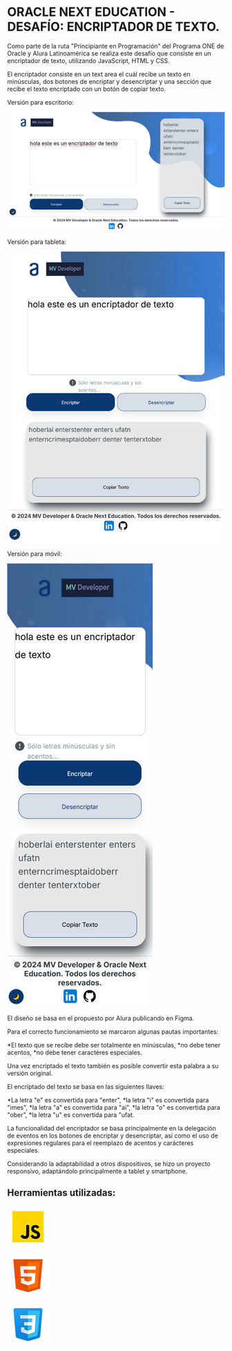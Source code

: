 # ORACLE NEXT EDUCATION - DESAFÍO: ENCRIPTADOR DE TEXTO.

Como parte de la ruta "Principiante en Programación" del Programa ONE de Oracle y Alura Latinoamérica se realiza este desafío que consiste en un encriptador de texto, utilizando JavaScript, HTML y CSS.

El encriptador consiste en un text area el cuál recibe un texto en minúsculas, dos botones de encriptar y desencriptar y una sección que recibe el texto encriptado con un botón de copiar texto.


Versión para escritorio:

![Encriptador](./assets/desktop.png)

Versión para tableta:

![Encriptador](./assets/tablet.png)

Versión para móvil:

![Encriptador](./assets/mobile.png)



El diseño se basa en el propuesto por Alura publicando en Figma.

Para el correcto funcionamiento se marcaron algunas pautas importantes:

  *El texto que se recibe debe ser totalmente en minúsculas,
  *no debe tener acentos,
  *no debe tener caractéres especiales.

Una vez encriptado el texto también es posible convertir esta palabra a su versión original.



El encriptado del texto se basa en las siguientes llaves:

 *La letra "e" es convertida para "enter",
 *la letra "i" es convertida para "imes",
 *la letra "a" es convertida para "ai",
 *la letra "o" es convertida para "ober",
 *la letra "u" es convertida para "ufat.


La funcionalidad del encriptador se basa principalmente en la delegación de eventos en los botones de encriptar y desencriptar, así como el uso de expresiones regulares para el reemplazo de acentos y carácteres especiales.

Considerando la adaptabilidad a otros dispositivos, se hizo un proyecto responsivo, adaptándolo principalmente a tablet y smartphone.

## Herramientas utilizadas:

![imagen](assets/icons8-javascript.svg)

 ![imagen](assets/icons8-html.svg)

 ![imagen](assets/icons8-css.svg)



